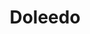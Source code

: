 ---
layout: solution
title:  Doleedo
status: service
identifier: doleedo
order: 5
logo: /static_files/svg/doleedo-logo-only.svg
permalink: /doleedo/
main-color: "#3d3096"
short-name: Doleedo
full-name: Doleedo
description: Business management software for small and mid-sized service organizations who strive to increase profitability, improve efficiency, and engage their people. Integrate your sales, projects and HR activities into one tool, and take better control over your business environment.
twitter-url: https://twitter.com/VigletTweet
social-image: https://viglet.com/static_files/svg/doleedo-logo.svg
facebook-url: https://www.facebook.com/viglet
youtube-channel: https://www.youtube.com/channel/UCMOUMnOecpTV05LpLytawuw
service-url: https://www.doleedo.com/
categories: ["crm"]
---